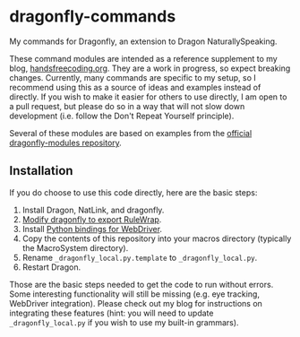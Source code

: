 # dragonfly-commands

My commands for Dragonfly, an extension to Dragon NaturallySpeaking.

These command modules are intended as a reference supplement to my blog,
[handsfreecoding.org](http://handsfreecoding.org). They are a work in progress,
so expect breaking changes. Currently, many commands are specific to my setup,
so I recommend using this as a source of ideas and examples instead of
directly. If you wish to make it easier for others to use directly, I am open to
a pull request, but please do so in a way that will not slow down development
(i.e. follow the Don't Repeat Yourself principle).

Several of these modules are based on examples from the [official
dragonfly-modules repository](https://github.com/t4ngo/dragonfly-modules).

## Installation

If you do choose to use this code directly, here are the basic steps:

1. Install Dragon, NatLink, and dragonfly.
2. [Modify dragonfly to export RuleWrap](https://github.com/wolfmanstout/dragonfly/blob/2a3161b59c76fdda7e009fefeda9503c4b4631f2/dragonfly/__init__.py#L37).
3. Install [Python bindings for WebDriver](https://pypi.python.org/pypi/selenium).
4. Copy the contents of this repository into your macros directory (typically the MacroSystem directory).
5. Rename ```_dragonfly_local.py.template``` to ```_dragonfly_local.py```.
6. Restart Dragon.

Those are the basic steps needed to get the code to run without errors. Some
interesting functionality will still be missing (e.g. eye tracking, WebDriver
integration). Please check out my blog for instructions on integrating these
features (hint: you will need to update ```_dragonfly_local.py``` if you wish to
use my built-in grammars).
